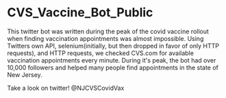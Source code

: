 # CVS_Vaccine_Bot_Public
This twitter bot was written during the peak of the covid vaccine rollout when finding vaccination appointments was almost impossible. 
Using Twitters own API, selenium(initially, but then dropped in favor of only HTTP requests), and HTTP requests, we checked CVS.com for available vaccination appointments every minute.
During it's peak, the bot had over 10,000 followers and helped many people find appointments in the state of New Jersey. 

Take a look on twitter! @NJCVSCovidVax
